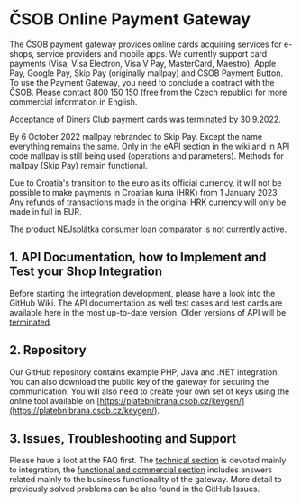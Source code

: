 # ČSOB Online Payment Gateway

The ČSOB payment gateway provides online cards acquiring services for e-shops, service providers and mobile apps. We currently support card payments (Visa, Visa Electron, Visa V Pay, MasterCard, Maestro), Apple Pay, Google Pay, Skip Pay (originally mallpay) and ČSOB Payment Button. 
To use the Payment Gateway, you need to conclude a contract with the ČSOB. Please contact 800 150 150 (free from the Czech republic) for more commercial information in English. 

Acceptance of Diners Club payment cards was terminated by 30.9.2022.

By 6 October 2022 mallpay rebranded to Skip Pay. Except the name everything remains the same. Only in the eAPI section in the wiki and in API code mallpay is still being used (operations and parameters). Methods for mallpay (Skip Pay) remain functional.

Due to Croatia's transition to the euro as its official currency, it will not be possible to make payments in Croatian kuna (HRK) from 1 January 2023. Any refunds of transactions made in the original HRK currency will only be made in full in EUR.

The product NEJsplátka consumer loan comparator is not currently active.

## 1. API Documentation, how to Implement and Test your Shop Integration

Before starting the integration development, please have a look into the GitHub Wiki. The API documentation as well test cases and test cards are available here in the most up-to-date version. Older versions of API will be [terminated](https://github.com/csob/paymentgateway/wiki/API-Sunset).

## 2. Repository

Our GitHub repository contains example PHP, Java and .NET integration. You can also download the public key of the gateway for securing the communication. You will also need to create your own set of keys using the online tool available on [https://platebnibrana.csob.cz/keygen/](https://platebnibrana.csob.cz/keygen/). 

## 3. Issues, Troubleshooting and Support 

Please have a loot at the FAQ first. The [technical section](https://github.com/csob/paymentgateway/wiki/Technical-FAQ) is devoted mainly to integration, the [functional and commercial section](https://github.com/csob/paymentgateway/wiki/Payment-methods-and-processing-FAQ) includes answers related mainly to the business functionality of the gateway. More detail to previously solved problems can be also found in the GitHub Issues.
